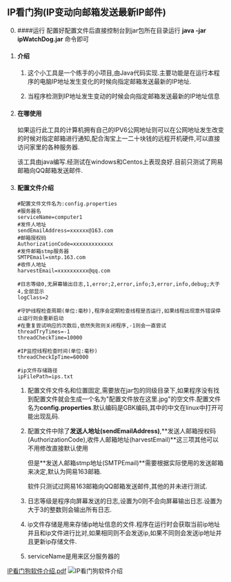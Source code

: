 
## IP看门狗(IP变动向邮箱发送最新IP邮件)
0. ####运行
   配置好配置文件后直接控制台到jar包所在目录运行 **java -jar ipWatchDog.jar** 命令即可
2. #### 介绍

   1. 这个小工具是一个练手的小项目,由Java代码实现.主要功能是在运行本程序的电脑IP地址发生变化的时候向指定邮箱发送最新的IP地址.

   2. 当程序检测到IP地址发生变动的时候会向指定邮箱发送最新的IP地址信息

2. #### 在哪使用

   如果运行此工具的计算机拥有自己的IPV6公网地址则可以在公网地址发生改变的时候对指定邮箱进行通知,配合淘宝上一二十块钱的远程开机硬件,可以直接访问家里的各种服务器.

   该工具由java编写.经测试在windows和Centos上表现良好.目前只测试了网易邮箱向QQ邮箱发送邮件.

3. #### 配置文件介绍

   ```properties
   #配置文件文件名为:config.properties
   #服务器名
   serviceName=computer1
   #发件人地址
   sendEmailAddress=xxxxxx@163.com
   #邮箱授权码
   AuthorizationCode=xxxxxxxxxxxxx
   #发件邮箱stmp服务器
   SMTPEmail=smtp.163.com
   #收件人地址
   harvestEmail=xxxxxxxxxx@qq.com
   
   #日志等级0,无屏幕输出日志,1,error;2,error,info;3,error,info,debug;大于4,全部显示
   logClass=2
   
   #守护线程检查周期(单位:毫秒),程序会定期检查线程是否运行,如果线程出现意外错误停止运行则会重新启动
   #在重复尝试响应的次数后,依然失败则关闭程序,-1则会一直尝试
   threadTryTimes=-1
   threadCheckTime=10000
   
   #IP监控线程检查时间(单位:毫秒)
   threadCheckIpTime=60000
   
   #ip文件存储路径
   ipFilePath=ips.txt
   
   ```

   1. 配置文件文件名和位置固定,需要放在jar包的同级目录下,如果程序没有找到配置文件就会生成一个名为"配置文件放在这里.jpg"的空文件.配置文件名为**config.properties**.默认编码是GBK编码,其中的中文在linux中打开可能出现乱码.

   2. 配置文件中除了**发送人地址(sendEmailAddress)**,**发送人邮箱授权码(AuthorizationCode),收件人邮箱地址(harvestEmail)**这三项其他可以不用修改直接默认使用

      但是**发送人邮箱stmp地址(SMTPEmail)**需要根据实际使用的发送邮箱来决定,默认为网易163邮箱.

      软件只测试过网易163邮箱向QQ邮箱发送邮件,其他的并未进行测试.

   3. 日志等级是程序向屏幕发送的日志,设置为0则不会向屏幕输出日志.设置为大于3的整数则会输出所有日志.

   4. ip文件存储是用来存储ip地址信息的文件.程序在运行时会获取当前ip地址并且和ip文件进行比对,如果相同则不会发送ip,如果不同则会发送ip地址并且更新ip存储文件.

   5. serviceName是用来区分服务器的

   

[IP看门狗软件介绍.pdf](https://github.com/w1597964734/ip_watch_dog/files/8845834/IP.pdf)
![IP看门狗软件介绍](https://user-images.githubusercontent.com/42634357/172201085-ac746b25-7eb3-409e-81ca-9fbb878aff91.png)
